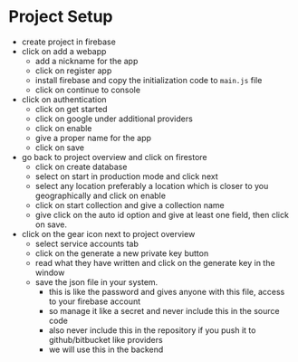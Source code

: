 # Project Setup

- create project in firebase
- click on add a webapp
  - add a nickname for the app
  - click on register app
  - install firebase and copy the initialization code to `main.js` file
  - click on continue to console
- click on authentication
  - click on get started
  - click on google under additional providers
  - click on enable
  - give a proper name for the app
  - click on save
- go back to project overview and click on firestore
  - click on create database
  - select on start in production mode and click next
  - select any location preferably a location which is closer to you geographically and click on enable
  - click on start collection and give a collection name
  - give click on the auto id option and give at least one field, then click on save.
- click on the gear icon next to project overview
  - select service accounts tab
  - click on the generate a new private key button
  - read what they have written and click on the generate key in the window
  - save the json file in your system. 
    - this is like the password and gives anyone with this file, access to your firebase account 
    - so manage it like a secret and never include this in the source code
    - also never include this in the repository if you push it to github/bitbucket like providers
    - we will use this in the backend
